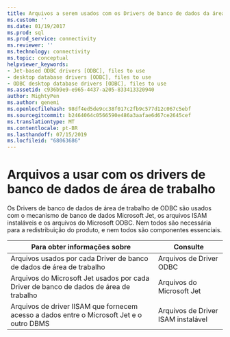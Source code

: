 ```yaml
---
title: Arquivos a serem usados com os Drivers de banco de dados da área de trabalho | Microsoft Docs
ms.custom: ''
ms.date: 01/19/2017
ms.prod: sql
ms.prod_service: connectivity
ms.reviewer: ''
ms.technology: connectivity
ms.topic: conceptual
helpviewer_keywords:
- Jet-based ODBC drivers [ODBC], files to use
- desktop database drivers [ODBC], files to use
- ODBC desktop database drivers [ODBC], files to use
ms.assetid: c936b9e9-e965-4437-a205-833413320940
author: MightyPen
ms.author: genemi
ms.openlocfilehash: 98df4ed5de9cc38f017c2fb9c577d12c067c5ebf
ms.sourcegitcommit: b2464064c0566590e486a3aafae6d67ce2645cef
ms.translationtype: MT
ms.contentlocale: pt-BR
ms.lasthandoff: 07/15/2019
ms.locfileid: "68063686"
---
```

# <a name="files-to-use-with-the-desktop-database-drivers"></a>Arquivos a usar com os drivers de banco de dados de área de trabalho
Os Drivers de banco de dados de área de trabalho de ODBC são usados com o mecanismo de banco de dados Microsoft Jet, os arquivos ISAM instaláveis e os arquivos do Microsoft ODBC. Nem todos são necessária para a redistribuição do produto, e nem todos são componentes essenciais.  
  
|Para obter informações sobre|Consulte|  
|---------------------------|---------|  
|Arquivos usados por cada Driver de banco de dados de área de trabalho|Arquivos de Driver ODBC|  
|Arquivos do Microsoft Jet usados por cada Driver de banco de dados de área de trabalho|Arquivos do Microsoft Jet|  
|Arquivos de driver IISAM que fornecem acesso a dados entre o Microsoft Jet e o outro DBMS|Arquivos de Driver ISAM instalável|
